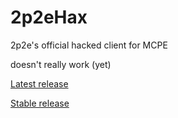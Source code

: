 # 2p2eHax

2p2e's official hacked client for MCPE

doesn't really work (yet)

[Latest release](https://raw.githubusercontent.com/2pocket2edition/2p2eHax/master/2p2eHax_v1.js)

[Stable release](https://raw.githubusercontent.com/2pocket2edition/2p2eHax/6a8d5318135b9e096f30734fd495642987cd5d56/2p2eHax_v1.js)
